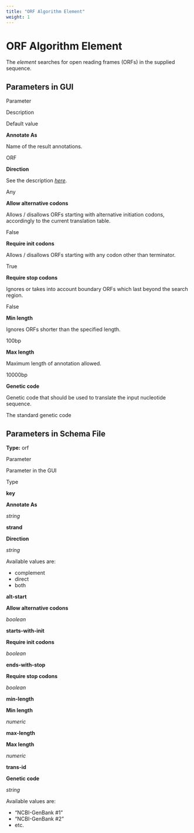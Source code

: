 ```yaml
---
title: "ORF Algorithm Element"
weight: 1
---
```



# ORF Algorithm Element

The _element_ searches for open reading frames (ORFs) in the supplied sequence.

Parameters in GUI
-----------------

Parameter

Description

Default value

**Annotate As**

Name of the result annotations.

ORF

**Direction**

See the description [_here_](element-direction-in-schema.md).

Any

**Allow alternative codons**

Allows / disallows ORFs starting with alternative initiation codons, accordingly to the current translation table.

False

**Require init codons**

Allows / disallows ORFs starting with any codon other than terminator.

True

**Require stop codons**

Ignores or takes into account boundary ORFs which last beyond the search region.

False

**Min length**

Ignores ORFs shorter than the specified length.

100bp

**Max length**

Maximum length of annotation allowed.

10000bp

**Genetic code**

Genetic code that should be used to translate the input nucleotide sequence.

The standard genetic code

Parameters in Schema File
-------------------------

**Type:** orf

Parameter

Parameter in the GUI

Type

**key**

**Annotate As**

_string_

**strand**

**Direction**

_string_

Available values are:

*   complement
*   direct
*   both

**alt-start**

**Allow alternative codons**

_boolean_

**starts-with-init**

**Require init codons**

_boolean_

**ends-with-stop**

**Require stop codons**

_boolean_

**min-length**

**Min length**

_numeric_

**max-length**

**Max length**

_numeric_

**trans-id**

**Genetic code**

_string_

Available values are:

*   “NCBI-GenBank #1”
*   “NCBI-GenBank #2”
*   etc.

